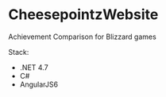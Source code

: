 # CheesepointzWebsite
Achievement Comparison for Blizzard games

Stack:
- .NET 4.7 
- C#  
- AngularJS6
  

